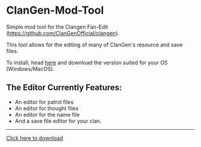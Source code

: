 # ClanGen-Mod-Tool
Simple mod tool for the Clangen Fan-Edit (https://github.com/ClanGenOfficial/clangen).

This tool allows for the editing of many of ClanGen's resource and save files.

To install, head [here](https://github.com/Treefire33/Clangen-Modding-Tool/releases/latest) and download the version suited for your OS (Windows/MacOS).

## The Editor Currently Features:
- An editor for patrol files
- An editor for thought files
- An editor for the name file
- And a save file editor for your clan.

----------------------------

[Click here to download](https://github.com/Treefire33/Clangen-Modding-Tool/releases/latest)